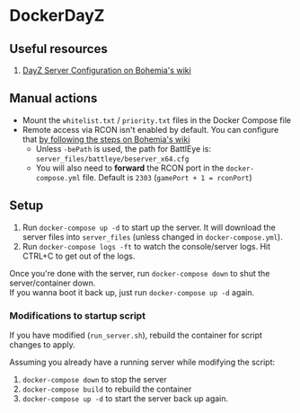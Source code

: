 # DockerDayZ

## Useful resources
1. [DayZ Server Configuration on Bohemia's wiki](https://community.bistudio.com/wiki/DayZ:Server_Configuration)

## Manual actions
- Mount the `whitelist.txt` / `priority.txt` files in the Docker Compose file
- Remote access via RCON isn't enabled by default. You can configure that [by following the steps on Bohemia's wiki](https://community.bistudio.com/wiki/DayZ:Server_Configuration#BattlEye_Configuration)
    - Unless `-bePath` is used, the path for BattlEye is: `server_files/battleye/beserver_x64.cfg`
    - You will also need to **forward** the RCON port in the `docker-compose.yml` file. Default is `2303` (`gamePort + 1 = rconPort`)

## Setup
1. Run `docker-compose up -d` to start up the server. It will download the server files into `server_files` (unless changed in `docker-compose.yml`).
2. Run `docker-compose logs -ft` to watch the console/server logs. Hit CTRL+C to get out of the logs.

Once you're done with the server, run `docker-compose down` to shut the server/container down.  
If you wanna boot it back up, just run `docker-compose up -d` again.

### Modifications to startup script
If you have modified (`run_server.sh`), rebuild the container for script changes to apply.

Assuming you already have a running server while modifying the script:
1. `docker-compose down` to stop the server
2. `docker-compose build` to rebuild the container
3. `docker-compose up -d` to start the server back up again.
